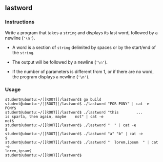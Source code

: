 ## lastword

### Instructions

Write a program that takes a `string` and displays its last word, followed by a newline (`'\n'`).

- A word is a section of `string` delimited by spaces or by the start/end of the `string`.

- The output will be followed by a newline (`'\n'`).

- If the number of parameters is different from 1, or if there are no word, the program displays a newline (`'\n'`).

### Usage

```console
student@ubuntu:~/[[ROOT]]/lastword$ go build
student@ubuntu:~/[[ROOT]]/lastword$ ./lastword "FOR PONY" | cat -e
PONY$
student@ubuntu:~/[[ROOT]]/lastword$ ./lastword "this        ...       is sparta, then again, maybe    not" | cat -e
not$
student@ubuntu:~/[[ROOT]]/lastword$ ./lastword "  " | cat -e
$
student@ubuntu:~/[[ROOT]]/lastword$ ./lastword "a" "b" | cat -e
$
student@ubuntu:~/[[ROOT]]/lastword$ ./lastword "  lorem,ipsum  " | cat -e
lorem,ipsum$
student@ubuntu:~/[[ROOT]]/lastword$
```
